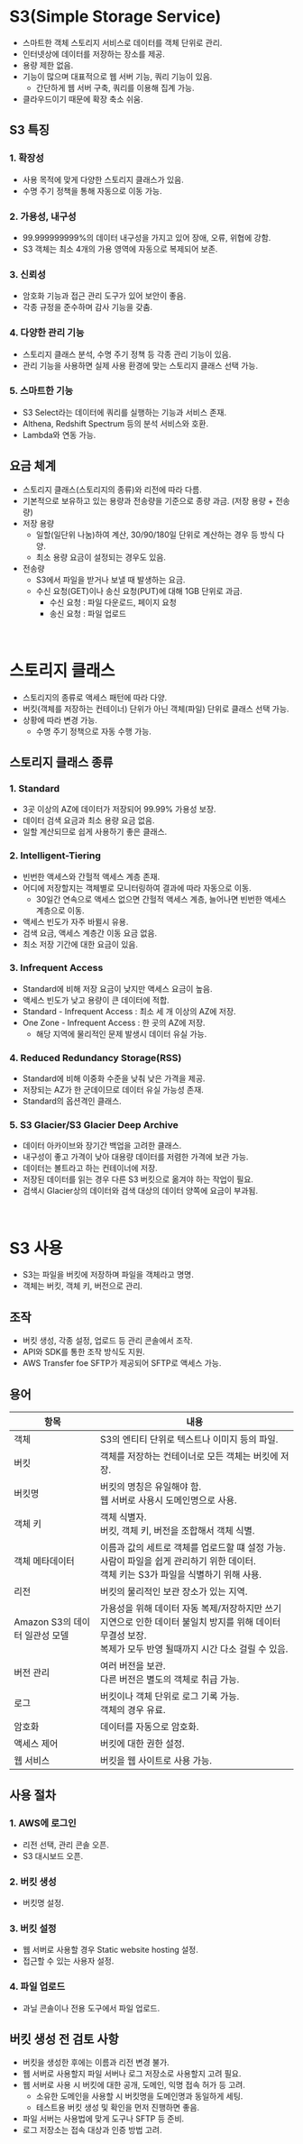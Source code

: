 # S3(Simple Storage Service)

* 스마트한 객체 스토리지 서비스로 데이터를 객체 단위로 관리.
* 인터넷상에 데이터를 저장하는 장소를 제공.
* 용량 제한 없음.
* 기능이 많으며 대표적으로 웹 서버 기능, 쿼리 기능이 있음.
    * 간단하게 웹 서버 구축, 쿼리를 이용해 집계 가능.
* 클라우드이기 때문에 확장 축소 쉬움.

## S3 특징

### 1. 확장성

* 사용 목적에 맞게 다양한 스토리지 클래스가 있음.
* 수명 주기 정책을 통해 자동으로 이동 가능.

### 2. 가용성, 내구성

* 99.999999999%의 데이터 내구성을 가지고 있어 장애, 오류, 위협에 강함.
* S3 객체는 최소 4개의 가용 영역에 자동으로 복제되어 보존.

### 3. 신뢰성

* 암호화 기능과 접근 관리 도구가 있어 보안이 좋음.
* 각종 규정을 준수하며 감사 기능을 갖춤.

### 4. 다양한 관리 기능

* 스토리지 클래스 분석, 수명 주기 정책 등 각종 관리 기능이 있음.
* 관리 기능을 사용하면 실제 사용 환경에 맞는 스토리지 클래스 선택 가능.

### 5. 스마트한 기능

* S3 Select라는 데이터에 쿼리를 실행하는 기능과 서비스 존재.
* Althena, Redshift Spectrum 등의 분석 서비스와 호환.
* Lambda와 연동 가능.

## 요금 체계

* 스토리지 클래스(스토리지의 종류)와 리전에 따라 다름.
* 기본적으로 보유하고 있는 용량과 전송량을 기준으로 종량 과금. (저장 용량 + 전송량)
* 저장 용량
    * 일할(일단위 나눔)하여 계산, 30/90/180일 단위로 계산하는 경우 등 방식 다양.
    * 최소 용량 요금이 설정되는 경우도 있음.
* 전송량
    * S3에서 파일을 받거나 보낼 때 발생하는 요금.
    * 수신 요청(GET)이나 송신 요청(PUT)에 대해 1GB 단위로 과금. 
        * 수신 요청 : 파일 다운로드, 페이지 요청
        * 송신 요청 : 파일 업로드

<br/>

# 스토리지 클래스

* 스토리지의 종류로 액세스 패턴에 따라 다양.
* 버킷(객체를 저장하는 컨테이너) 단위가 아닌 객체(파일) 단위로 클래스 선택 가능.
* 상황에 따라 변경 가능.
    * 수명 주기 정책으로 자동 수행 가능.

## 스토리지 클래스 종류

### 1. Standard

* 3곳 이상의 AZ에 데이터가 저장되어 99.99% 가용성 보장.
* 데이터 검색 요금과 최소 용량 요금 없음.
* 일할 계산되므로 쉽게 사용하기 좋은 클래스.

### 2. Intelligent-Tiering

* 빈번한 액세스와 간헐적 액세스 계층 존재.
* 어디에 저장할지는 객체별로 모니터링하여 결과에 따라 자동으로 이동.
    * 30일간 연속으로 액세스 없으면 간헐적 액세스 계층, 늘어나면 빈번한 액세스 계층으로 이동.
* 액세스 빈도가 자주 바뀔시 유용.
* 검색 요금, 액세스 계층간 이동 요금 없음.
* 최소 저장 기간에 대한 요금이 있음.

### 3. Infrequent Access

* Standard에 비해 저장 요금이 낮지만 액세스 요금이 높음.
* 액세스 빈도가 낮고 용량이 큰 데이터에 적합.
* Standard - Infrequent Access : 최소 세 개 이상의 AZ에 저장.
* One Zone - Infrequent Access : 한 곳의 AZ에 저장.
    * 해당 지역에 물리적인 문제 발생시 데이터 유실 가능.

### 4. Reduced Redundancy Storage(RSS)

* Standard에 비해 이중화 수준을 낮춰 낮은 가격을 제공.
* 저장되는 AZ가 한 군데이므로 데이터 유실 가능성 존재.
* Standard의 옵션격인 클래스.

### 5. S3 Glacier/S3 Glacier Deep Archive

* 데이터 아카이브와 장기간 백업을 고려한 클래스.
* 내구성이 좋고 가격이 낮아 대용량 데이터를 저렴한 가격에 보관 가능.
* 데이터는 볼트라고 하는 컨테이너에 저장.
* 저장된 데이터를 읽는 경우 다른 S3 버킷으로 옮겨야 하는 작업이 필요.
* 검색시 Glacier상의 데이터와 검색 대상의 데이터 양쪽에 요금이 부과됨.

<br/>

# S3 사용

* S3는 파일을 버킷에 저장하며 파일을 객체라고 명명.
* 객체는 버킷, 객체 키, 버전으로 관리.

## 조작

* 버킷 생성, 각종 설정, 업로드 등 관리 콘솔에서 조작.
* API와 SDK를 통한 조작 방식도 지원.
* AWS Transfer foe SFTP가 제공되어 SFTP로 액세스 가능.

## 용어

|항목|내용|
|---|---|
|객체|S3의 엔티티 단위로 텍스트나 이미지 등의 파일.|
|버킷|객체를 저장하는 컨테이너로 모든 객체는 버킷에 저장.|
|버킷명|버킷의 명칭은 유일해야 함.<br/>웹 서버로 사용시 도메인명으로 사용.|
|객체 키|객체 식별자.<br/>버킷, 객체 키, 버전을 조합해서 객체 식별.|
|객체 메타데이터|이름과 값의 세트로 객체를 업로드할 떄 설정 가능.<br/>사람이 파일을 쉽게 관리하기 위한 데이터.<br/>객체 키는 S3가 파일을 식별하기 위해 사용.|
|리전|버킷의 물리적인 보관 장소가 있는 지역.|
|Amazon S3의 데이터 일관성 모델|가용성을 위해 데이터 자동 복제/저장하지만 쓰기 지연으로 인한 데이터 불일치 방지를 위해 데이터 무결성 보장.<br/>복제가 모두 반영 될때까지 시간 다소 걸릴 수 있음.|
|버전 관리|여러 버전을 보관.<br/>다른 버전은 별도의 객체로 취급 가능.|
|로그|버킷이나 객체 단위로 로그 기록 가능.<br/>객체의 경우 유료.|
|암호화|데이터를 자동으로 암호화.|
|액세스 제어|버킷에 대한 권한 설정.|
|웹 서비스|버킷을 웹 사이트로 사용 가능.|

## 사용 절차

### 1. AWS에 로그인

* 리전 선택, 관리 콘솔 오픈.
* S3 대시보드 오픈.

### 2. 버킷 생성

* 버킷명 설정.

### 3. 버킷 설정

* 웹 서버로 사용할 경우 Static website hosting 설정.
* 접근할 수 있는 사용자 설정.

### 4. 파일 업로드

* 과닐 콘솔이나 전용 도구에서 파일 업로드.

## 버킷 생성 전 검토 사항

* 버킷을 생성한 후에는 이름과 리전 변경 불가.
* 웹 서버로 사용할지 파일 서버나 로그 저장소로 사용할지 고려 필요.
* 웹 서버로 사용 시 버킷에 대한 공개, 도메인, 익명 접속 허가 등 고려.
    * 소유한 도메인을 사용할 시 버킷명을 도메인명과 동일하게 세팅.
    * 테스트용 버킷 생성 및 확인을 먼저 진행하면 좋음.
* 파일 서버는 사용법에 맞게 도구나 SFTP 등 준비.
* 로그 저장소는 접속 대상과 인증 방법 고려.


